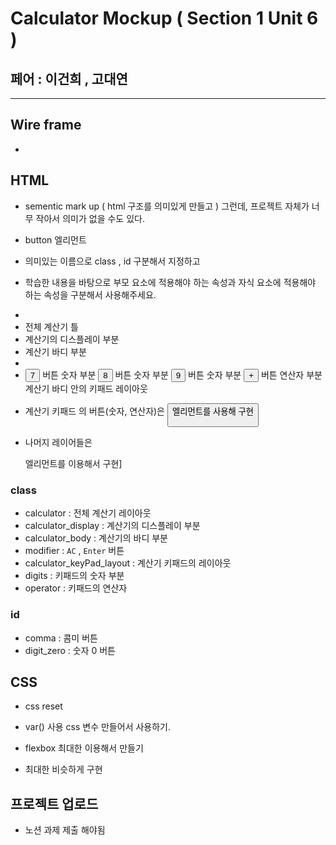 # Calculator Mockup ( Section 1 Unit 6 )
## 페어 : 이건희 , 고대연
---

## Wire  frame
- 

## HTML

- sementic mark up ( html 구조를 의미있게 만들고 ) 그런데, 프로젝트 자체가 너무 작아서 의미가 없을 수도 있다.

- button 엘리먼트
- 의미있는 이름으로 class , id 구분해서 지정하고
- 학습한 내용을 바탕으로 부모 요소에 적용해야 하는 속성과 자식 요소에 적용해야 하는 속성을 구분해서 사용해주세요.
- 


-  <div class="calculator"></div> 전체 계산기 틀
-  <div class="calculator_display"></div> 계산기의 디스플레이 부분
- <div class="calculator_body"></div> 계산기 바디 부분
- <div class="modifier"></div>
- <div class="calculator_keyPad_layout">
  <button class="digits"/>7</button> 버튼 숫자 부분
  <button class="digits"/>8</button> 버튼 숫자 부분
  <button class="digits"/>9</button> 버튼 숫자 부분
  <button class="operator">+</button> 버튼 연산자 부분
  </div> 계산기 바디 안의 키패드 레이아웃

- 계산기 키패드 의 버튼(숫자, 연산자)은 <button> 엘리먼트를 사용해 구현
- 나머지 레이어들은 <div></div> 엘리먼트를 이용해서 구현]

### class
  - calculator : 전체 계산기 레이아웃
  - calculator_display : 계산기의 디스플레이 부분
  - calculator_body : 계산기의 바디 부분
  - modifier : `AC` , `Enter` 버튼
  - calculator_keyPad_layout : 계산기 키패드의 레이아웃
  - digits : 키패드의 숫자 부분
  - operator : 키패드의 연산자


### id
  - comma : 콤미 버튼
  - digit_zero : 숫자 0 버튼

## CSS
- css reset 



- var() 사용 css 변수 만들어서 사용하기.

- flexbox 최대한 이용해서 만들기
- 최대한 비슷하게 구현




## 프로젝트 업로드

- 노션 과제 제출 해야됨



<!-- - github 을 사용해됨 잔디를 심어야함
- 커밋도 쌓아야 하니까 프로젝트 하면서
간간히 푸시도 하면 좋을것 같다. -->







